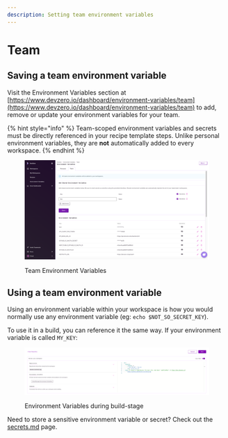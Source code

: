 ```yaml
---
description: Setting team environment variables
---
```


# Team

## Saving a team environment variable

Visit the Environment Variables section at [https://www.devzero.io/dashboard/environment-variables/team](https://www.devzero.io/dashboard/environment-variables/team) to add, remove or update your environment variables for your team.

{% hint style="info" %}
Team-scoped environment variables and secrets must be directly referenced in your recipe template steps. Unlike personal environment variables, they are **not** automatically added to every workspace.&#x20;
{% endhint %}



<figure><img src="../.gitbook/assets/Update environment variables.png" alt=""><figcaption><p>Team Environment Variables</p></figcaption></figure>

## Using a team environment variable

Using an environment variable within your workspace is how you would normally use any environment variable (eg: `echo $NOT_SO_SECRET_KEY`).

To use it in a build, you can reference it the same way. If your environment variable is called `MY_KEY`:

<figure><img src="../.gitbook/assets/env-var-in-build.png" alt=""><figcaption><p>Environment Variables during build-stage</p></figcaption></figure>

Need to store a sensitive environment variable or secret? Check out the [secrets.md](secrets.md "mention") page.&#x20;
